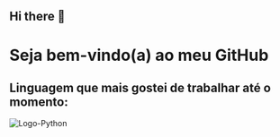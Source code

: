 ## Hi there 👋

<!--
**Guilherme976/Guilherme976** is a ✨ _special_ ✨ repository because its `README.md` (this file) appears on your GitHub profile.

Here are some ideas to get you started:

- 🌱 I’m currently learning React, HTML and CSS
- 📫 How to reach me: Instagram-@G.fioravanti_s
- ⚡ Fun fact: I want to be a Software Engineer and I also want to study a systems Dev technologist
-->

<h1>Seja bem-vindo(a) ao meu GitHub</h1>

<h2>Linguagem que mais gostei de trabalhar até o momento:</h2>
<img src="https://www.bing.com/images/search?view=detailV2&ccid=kbO1T90N&id=399A7678196CD9C52300378D965D8EF3AF5625E7&thid=OIP.kbO1T90NqtfN3K-K58a20wHaHa&mediaurl=https%3a%2f%2fstatic.vecteezy.com%2fsystem%2fresources%2fpreviews%2f012%2f697%2f295%2fnon_2x%2f3d-python-programming-language-logo-free-png.png&cdnurl=https%3a%2f%2fth.bing.com%2fth%2fid%2fR.91b3b54fdd0daad7cddcaf8ae7c6b6d3%3frik%3d5yVWr%252fOOXZaNNw%26pid%3dImgRaw%26r%3d0&exph=980&expw=980&q=logo+python&simid=608026246150111997&FORM=IRPRST&ck=604A8AB44D9DE5439775138468F1A413&selectedIndex=2&itb=1" alt="Logo-Python"





